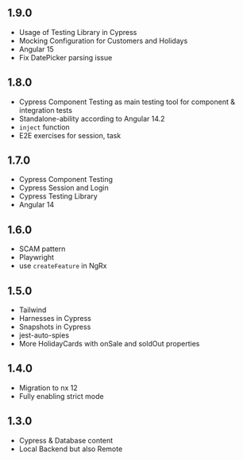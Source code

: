 ## 1.9.0

- Usage of Testing Library in Cypress
- Mocking Configuration for Customers and Holidays
- Angular 15
- Fix DatePicker parsing issue

## 1.8.0

- Cypress Component Testing as main testing tool for component & integration tests
- Standalone-ability according to Angular 14.2
- `inject` function
- E2E exercises for session, task

## 1.7.0

- Cypress Component Testing
- Cypress Session and Login
- Cypress Testing Library
- Angular 14

## 1.6.0

- SCAM pattern
- Playwright
- use `createFeature` in NgRx

## 1.5.0

- Tailwind
- Harnesses in Cypress
- Snapshots in Cypress
- jest-auto-spies
- More HolidayCards with onSale and soldOut properties

## 1.4.0

- Migration to nx 12
- Fully enabling strict mode

## 1.3.0

- Cypress & Database content
- Local Backend but also Remote

